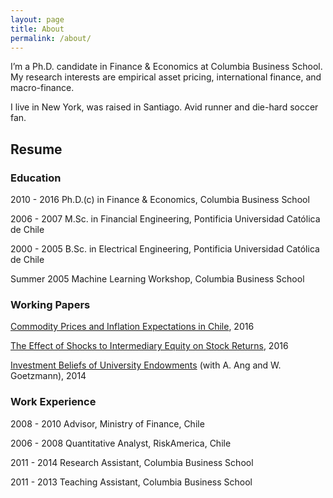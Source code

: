 ```yaml
---
layout: page
title: About
permalink: /about/
---
```


I’m a Ph.D. candidate in Finance & Economics at Columbia Business School. My research interests are empirical asset pricing, international finance, and macro-finance.

I live in New York, was raised in Santiago. Avid runner and die-hard soccer fan.

## Resume

### Education
2010 - 2016 Ph.D.(c) in Finance & Economics, Columbia Business School

2006 - 2007 M.Sc. in Financial Engineering, Pontificia Universidad Católica de Chile

2000 - 2005 B.Sc. in Electrical Engineering, Pontificia Universidad Católica de Chile

Summer 2005 Machine Learning Workshop, Columbia Business School


### Working Papers
[Commodity Prices and Inflation Expectations in Chile](http://papers.ssrn.com/sol3/papers.cfm?abstract_id=2768357), 2016

[The Effect of Shocks to Intermediary Equity on Stock Returns](http://papers.ssrn.com/sol3/papers.cfm?abstract_id=2786708), 2016

[Investment Beliefs of University Endowments](http://papers.ssrn.com/sol3/papers.cfm?abstract_id=2463186) (with A. Ang and W. Goetzmann), 2014


### Work Experience
2008 - 2010 Advisor, Ministry of Finance, Chile

2006 - 2008 Quantitative Analyst, RiskAmerica, Chile

2011 - 2014 Research Assistant, Columbia Business School

2011 - 2013 Teaching Assistant, Columbia Business School